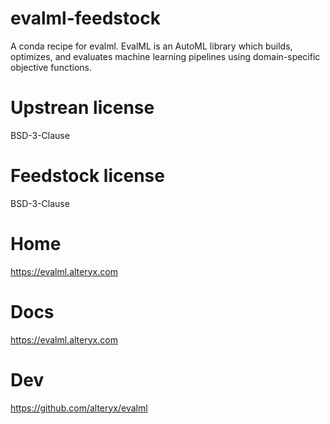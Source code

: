 # evalml-feedstock
A conda recipe for evalml.
EvalML is an AutoML library which builds, optimizes, and evaluates machine learning pipelines using domain-specific objective functions.

# Upstrean license
BSD-3-Clause

# Feedstock license
BSD-3-Clause

# Home
https://evalml.alteryx.com

# Docs
https://evalml.alteryx.com

# Dev
https://github.com/alteryx/evalml